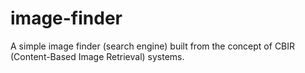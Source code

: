 # image-finder
A simple image finder (search engine) built from the concept of CBIR (Content-Based Image Retrieval) systems.

